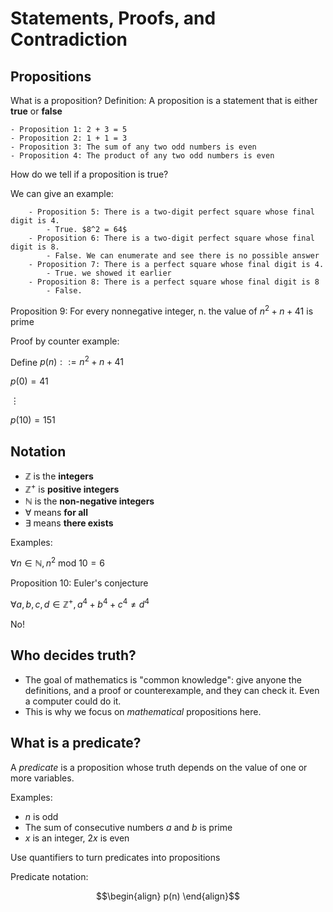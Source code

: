 # Statements, Proofs, and Contradiction

## Propositions 

What is a proposition?
    Definition: A proposition is a statement that is either **true** or **false**

    - Proposition 1: 2 + 3 = 5
    - Proposition 2: 1 + 1 = 3
    - Proposition 3: The sum of any two odd numbers is even
    - Proposition 4: The product of any two odd numbers is even

How do we tell if a proposition is true?

We can give an example:

        - Proposition 5: There is a two-digit perfect square whose final digit is 4.
            - True. $8^2 = 64$
        - Proposition 6: There is a two-digit perfect square whose final digit is 8.
            - False. We can enumerate and see there is no possible answer
        - Proposition 7: There is a perfect square whose final digit is 4.
            - True. we showed it earlier
        - Proposition 8: There is a perfect square whose final digit is 8
            - False.


Proposition 9: For every nonnegative integer, n. the value of $n^2 + n + 41$ is prime

Proof by counter example:

Define $p(n) ::= n^2 + n + 41$

$p(0) = 41$

$\vdots$

$p(10) = 151$

## Notation

- $\mathbb{Z}$ is the **integers**
- $\mathbb{Z}^+$ is **positive integers**
- $\mathbb{N}$ is the **non-negative integers**
- $\forall$ means **for all**
- $\exists$ means **there exists**

Examples:

$\forall n \in \mathbb{N}, n^2 \text{ mod } 10 = 6$

Proposition 10: Euler's conjecture

$\forall a,b,c,d \in \mathbb{Z}^+, a^4 +b^4+c^4 \neq d^4$

No!

## Who decides truth?

- The goal of mathematics is "common knowledge": give anyone the definitions,
and a proof or counterexample, and they can check it. Even a computer could do it.
- This is why we focus on *mathematical* propositions here. 

## What is a predicate?

A *predicate* is a proposition whose truth depends on the value of one or more variables.

Examples:
- $n$ is odd
- The sum of consecutive numbers $a$ and $b$ is prime
- $x$ is an integer, $2x$ is even

Use quantifiers to turn predicates into propositions

Predicate notation:
```math
\begin{align}
    p(n)
\end{align}
```

